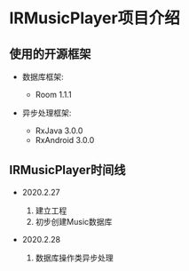 # IRMusicPlayer项目介绍

## 使用的开源框架

- 数据库框架:
    - Room 1.1.1

- 异步处理框架:
    - RxJava 3.0.0
    - RxAndroid 3.0.0

## IRMusicPlayer时间线

- 2020.2.27
    1. 建立工程
    2. 初步创建Music数据库
    
- 2020.2.28
    1. 数据库操作类异步处理